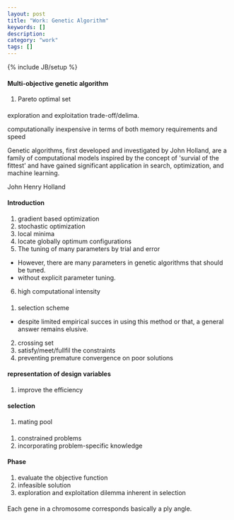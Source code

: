 ```yaml
---
layout: post
title: "Work: Genetic Algorithm"
keywords: []
description: 
category: "work"
tags: []
---
```

{% include JB/setup %}


#### Multi-objective genetic algorithm
1. Pareto optimal set

####

exploration and exploitation trade-off/delima.


computationally inexpensive in terms of both memory requirements and
speed


Genetic algorithms, first developed and investigated by John Holland, are a
family of computational models inspired by the concept of 'survial of the
fittest' and have gained significant application in search, optimization, and
machine learning.



John Henry Holland





#### Introduction
1. gradient based optimization
2. stochastic optimization
3. local minima
4. locate globally optimum configurations
5. The tuning of many parameters by trial and error
- However, there are many parameters in genetic algorithms that should be tuned.
- without explicit parameter tuning.
6. high computational intensity

####
1. selection scheme
- despite limited empirical succes in using this method or that, a general answer remains elusive.
2. crossing set
3. satisfy/meet/fullfil  the constraints
4. preventing premature convergence on poor solutions


#### representation of design variables
1. improve the efficiency


#### selection
1. mating pool



####
1. constrained problems
2. incorporating problem-specific knowledge

#### Phase
1. evaluate the objective function
2. infeasible solution
3. exploration and exploitation dilemma inherent in selection


####
Each gene in a chromosome corresponds basically a ply angle.


